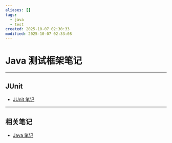 ```yaml
---
aliases: []
tags:
  - java
  - test
created: 2025-10-07 02:30:33
modified: 2025-10-07 02:33:08
---
```


# Java 测试框架笔记

---

## JUnit

* [JUnit 笔记](Java_JUnit_Note.md)

---

## 相关笔记

* [Java 笔记](../Java_Note.md)
